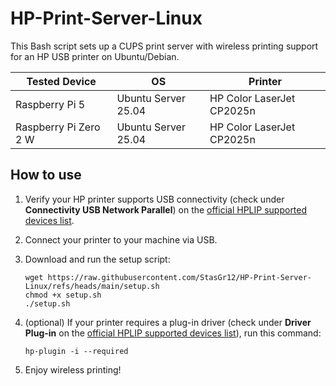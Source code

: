 # HP-Print-Server-Linux
This Bash script sets up a CUPS print server with wireless printing support for an HP USB printer on Ubuntu/Debian.

| Tested Device  | OS                  | Printer                  |
|---------------|---------------------|--------------------------|
| Raspberry Pi 5 | Ubuntu Server 25.04 | HP Color LaserJet CP2025n |
| Raspberry Pi Zero 2 W | Ubuntu Server 25.04 | HP Color LaserJet CP2025n |

## How to use

1. Verify your HP printer supports USB connectivity (check under **Connectivity USB Network Parallel**) on the [official HPLIP supported devices list](https://developers.hp.com/hp-linux-imaging-and-printing/supported_devices/index).

2. Connect your printer to your machine via USB.

3. Download and run the setup script:

    ```
    wget https://raw.githubusercontent.com/StasGr12/HP-Print-Server-Linux/refs/heads/main/setup.sh
    chmod +x setup.sh
    ./setup.sh
    ```

4. (optional) If your printer requires a plug-in driver (check under **Driver Plug-in** on the [official HPLIP supported devices list](https://developers.hp.com/hp-linux-imaging-and-printing/supported_devices/index)), run this command:

    ```
    hp-plugin -i --required
    ```

5. Enjoy wireless printing!
